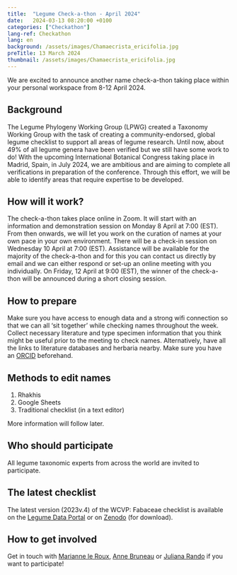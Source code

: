 ```yaml
---
title:  "Legume Check-a-thon - April 2024"
date:   2024-03-13 08:20:00 +0100
categories: ["Checkathon"]
lang-ref: Checkathon
lang: en
background: /assets/images/Chamaecrista_ericifolia.jpg
preTitle: 13 March 2024
thumbnail: /assets/images/Chamaecrista_ericifolia.jpg
---
```


We are excited to announce another name check-a-thon taking place within your personal workspace from 8-12 April 2024.

## Background

The Legume Phylogeny Working Group (LPWG) created a Taxonomy Working Group with the task of creating a community-endorsed, global legume checklist to support all areas of legume research. Until now, about 49% of all legume genera have been verified but we still have some work to do! With the upcoming International Botanical Congress taking place in Madrid, Spain, in July 2024, we are ambitious and are aiming to complete all verifications in preparation of the conference. Through this effort, we will be able to identify areas that require expertise to be developed.  

## How will it work?

The check-a-thon takes place online in Zoom. It will start with an information and demonstration session on Monday 8 April at 7:00 (EST). From then onwards, we will let you work on the curation of names at your own pace in your own environment. There will be a check-in session on Wednesday 10 April at 7:00 (EST). Assistance will be available for the majority of the check-a-thon and for this you can contact us directly by email and we can either respond or set-up an online meeting with you individually. On Friday, 12 April at 9:00 (EST), the winner of the check-a-thon will be announced during a short closing session.  

## How to prepare

Make sure you have access to enough data and a strong wifi connection so that we can all ‘sit together’ while checking names throughout the week. Collect necessary literature and type specimen information that you think might be useful prior to the meeting to check names. Alternatively, have all the links to literature databases and herbaria nearby. Make sure you have an [ORCID](https://orcid.org/register) beforehand.  

## Methods to edit names

 1.	Rhakhis
 2. Google Sheets
 3. Traditional checklist (in a text editor)

More information will follow later.  

## Who should participate

All legume taxonomic experts from across the world are invited to participate.  

## The latest checklist

The latest version (2023v.4) of the WCVP: Fabaceae checklist is available on the [Legume Data Portal](https://www.legumedata.org/taxonomy/search) or on [Zenodo](https://doi.org/10.5281/zenodo.8300299) (for download).  

## How to get involved

Get in touch with [Marianne le Roux](mailto:m.leroux@sanbi.org.za), [Anne Bruneau](mailto:anne.bruneau@umontreal.ca) or [Juliana Rando](mailto:juliana.rando@ufob.edu.br) if you want to participate!  
